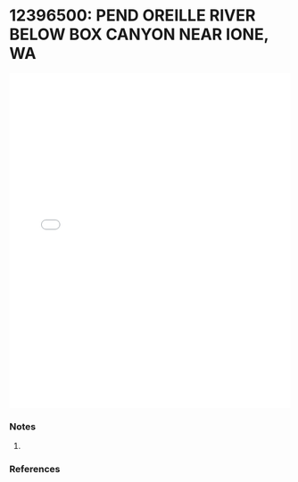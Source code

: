 # 12396500: PEND OREILLE RIVER BELOW BOX CANYON NEAR IONE, WA

<iframe src="/distribution_estimation/_static/stations/12396500_fdc.html" width="100%" height="600" frameborder="0"></iframe>

### Notes
1. 

### References

